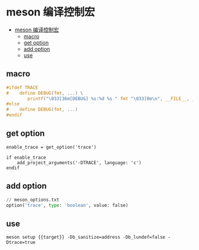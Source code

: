 # meson 编译控制宏

- [meson 编译控制宏](#meson-编译控制宏)
  - [macro](#macro)
  - [get option](#get-option)
  - [add option](#add-option)
  - [use](#use)

## macro

```c
#ifdef TRACE
#    define DEBUG(fmt, ...) \
        printf("\033[36m[DEBUG] %s:%d %s " fmt "\033[0m\n", __FILE__, __LINE__, __FUNCTION__, __VA_ARGS__)
#else
#    define DEBUG(fmt, ...)
#endif
```

## get option

```meson
enable_trace = get_option('trace')

if enable_trace
    add_project_arguments('-DTRACE', language: 'c')
endif
```

##  add option

```python
// meson_options.txt
option('trace', type: 'boolean', value: false)
```

## use

```
meson setup {{target}} -Db_sanitize=address -Db_lundef=false -Dtrace=true
```
